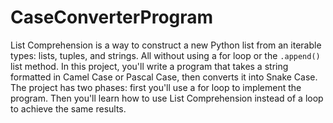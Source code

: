 # CaseConverterProgram
List Comprehension is a way to construct a new Python list from an iterable types: lists, tuples, and strings. All without using a for loop or the `.append()` list method.  In this project, you'll write a program that takes a string formatted in Camel Case or Pascal Case, then converts it into Snake Case.
The project has two phases: first you'll use a for loop to implement the program. Then you'll learn how to use List Comprehension instead of a loop to achieve the same results.
